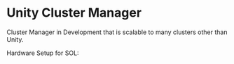 # Unity Cluster Manager #
Cluster Manager in Development that is scalable to many clusters other than Unity.

Hardware Setup for SOL:
